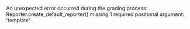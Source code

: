 An unexpected error occurred during the grading process: Reporter.create_default_reporter() missing 1 required positional argument: 'template'